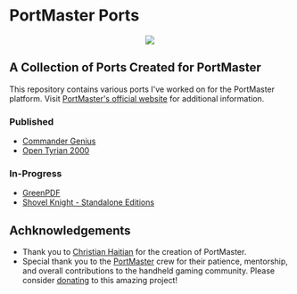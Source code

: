 # PortMaster Ports

<div align='center'><img src="https://raw.githubusercontent.com/PortsMaster/PortMaster-Website/main/logo.svg"></div>

## A Collection of Ports Created for PortMaster

This repository contains various ports I've worked on for the PortMaster platform. Visit [PortMaster's official website](https://portmaster.games) for additional information.
 
### Published
* [Commander Genius](https://github.com/t0b10-r3tr0/PortMaster-Ports/tree/main/CommanderGenius)
* [Open Tyrian 2000](https://github.com/t0b10-r3tr0/PortMaster-Ports/tree/main/OpenTyrian2000)

### In-Progress
* [GreenPDF](https://github.com/t0b10-r3tr0/PortMaster-Ports/edit/main/README.md)
* [Shovel Knight - Standalone Editions](https://github.com/t0b10-r3tr0/PortMaster-Ports/tree/main/ShovelKnight-SE)

## Achknowledgements
* Thank you to [Christian Haitian](https://github.com/christianhaitian) for the creation of PortMaster.
* Special thank you to the [PortMaster](https://portmaster.games) crew for their patience, mentorship, and overall contributions to the handheld gaming community. Please consider [donating](https://opencollective.com/portmaster) to this amazing project!
